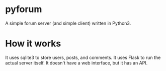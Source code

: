 # pyforum
A simple forum server (and simple client) written in Python3.

# How it works
It uses sqlite3 to store users, posts, and comments.
It uses Flask to run the actual server itself. It doesn't have a web interface, but it has an API.

